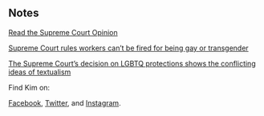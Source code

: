## Notes

[Read the Supreme Court Opinion](https://www.supremecourt.gov/opinions/19pdf/17-1618_hfci.pdf)

[Supreme Court rules workers can’t be fired for being gay or transgender](https://www.cnbc.com/2020/06/15/supreme-court-rules-workers-cant-be-fired-for-being-gay-or-transgender.html?__source=sharebar%7Cfacebook&par=sharebar&fbclid=IwAR2rltDCTkMJnBR6eGGUzoDZXKrnSDxavZd4mp-nxfZLC8PLIcWufGkqkvc)

[The Supreme Court’s decision on LGBTQ protections shows the conflicting ideas of textualism](https://www.washingtonpost.com/opinions/the-supreme-courts-decision-on-lgbtq-protections-shows-the-conflicting-ideas-of-textualism/2020/06/16/c6979b76-aff8-11ea-8758-bfd1d045525a_story.html)

Find Kim on:

[Facebook](https://facebook.com/lesbertarian), [Twitter](https://twitter.com/lesbertarian), and [Instagram](https://instagram.com/lesbertarian).
